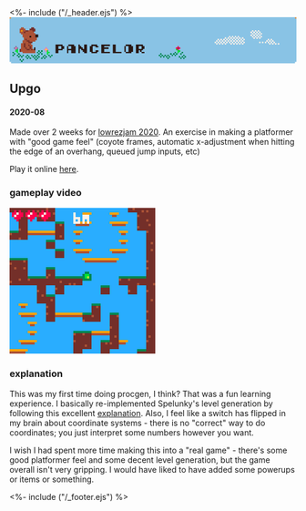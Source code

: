 <!DOCTYPE html>
<html>
<head>
<%- include ("/_header.ejs") %>
</head>
<body>
<div class="wrapper">
<div class="header">
  <a href="/index#upgo"><img class="header-banner" src="/assets/banner.png"></a>
</div>
<section class="main-content">
<h1 class="post-title">Upgo</h1>
<h4 class="post-meta">2020-08</h4>

Made over 2 weeks for [lowrezjam 2020](https://itch.io/jam/lowrezjam-2020). An exercise in making a platformer with "good game feel" (coyote frames, automatic x-adjustment when hitting the edge of an overhang, queued jump inputs, etc)

Play it online [here](https://pancelor.itch.io/upgo).

### gameplay video

<img src="/assets/upgo.gif">

### explanation

This was my first time doing procgen, I think? That was a fun learning experience. I basically re-implemented Spelunky's level generation by following this excellent [explanation](http://tinysubversions.com/spelunkyGen/). Also, I feel like a switch has flipped in my brain about coordinate systems - there is no "correct" way to do coordinates; you just interpret some numbers however you want.

I wish I had spent more time making this into a "real game" - there's some good platformer feel and some decent level generation, but the game overall isn't very gripping. I would have liked to have added some powerups or items or something.

</section>
<%- include ("/_footer.ejs") %>
</body>
</html>
